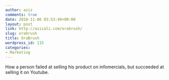 ```yaml
---
author: aziz
comments: true
date: 2010-11-06 03:53:49+00:00
layout: post
link: http://azizali.com/orabrush/
slug: orabrush
title: OraBrush
wordpress_id: 115
categories:
- Marketing
---
```


How a person failed at selling his product on infomercials, but succeeded at selling it on Youtube.<!-- more -->

